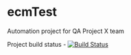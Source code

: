 ecmTest
=======

Automation project for QA Project X team

Project build status - 
[![Build Status](https://travis-ci.org/Xotabu4/ecmTest.svg?branch=master)](https://travis-ci.org/Xotabu4/ecmTest)


